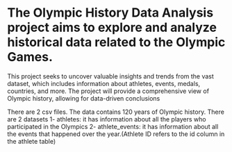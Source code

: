 # The Olympic History Data Analysis project aims to explore and analyze historical data related to the Olympic Games.

This project seeks to uncover valuable insights and trends from the vast dataset, which includes information about athletes, events, medals, countries, and more. The project will provide a comprehensive view of Olympic history, allowing for data-driven conclusions

There are 2 csv files. The data contains 120 years of Olympic history. There are 2 datasets 
1- athletes: it has information about all the players who participated in the Olympics
2- athlete_events: it has information about all the events that happened over the year.(Athlete ID refers to the id column in the athlete table)
